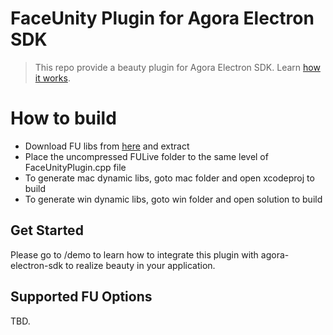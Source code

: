 # FaceUnity Plugin for Agora Electron SDK
> This repo provide a beauty plugin for Agora Electron SDK. Learn [how it works](https://github.com/AgoraIO/Electron-SDK/wiki/How-plugins-work).

# How to build
- Download FU libs from [here](https://github.com/AgoraIO-Community/Agora-Electron-FaceUnity-Plugin/releases/download/0.0.1/FULive.zip) and extract
- Place the uncompressed FULive folder to the same level of FaceUnityPlugin.cpp file
- To generate mac dynamic libs, goto mac folder and open xcodeproj to build
- To generate win dynamic libs, goto win folder and open solution to build

## Get Started
Please go to /demo to learn how to integrate this plugin with agora-electron-sdk to realize beauty in your application.

## Supported FU Options
TBD.
